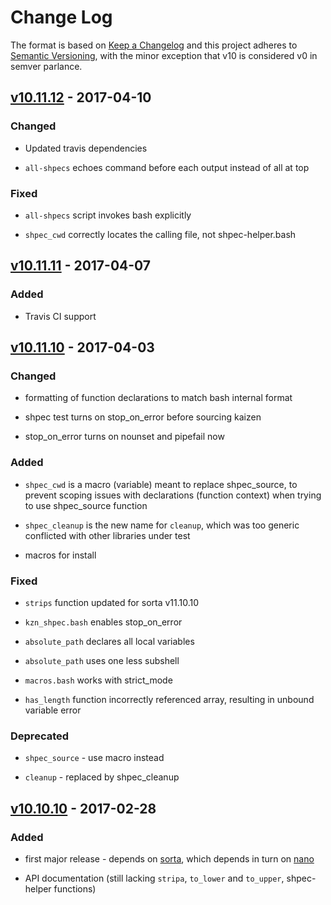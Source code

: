 Change Log
==========

The format is based on [Keep a Changelog] and this project adheres to
[Semantic Versioning], with the minor exception that v10 is considered
v0 in semver parlance.

[v10.11.12] - 2017-04-10
------------------------

### Changed

-   Updated travis dependencies

-   `all-shpecs` echoes command before each output instead of all at top

### Fixed

-   `all-shpecs` script invokes bash explicitly

-   `shpec_cwd` correctly locates the calling file, not
    shpec-helper.bash

[v10.11.11] - 2017-04-07
------------------------

### Added

-   Travis CI support

[v10.11.10] - 2017-04-03
------------------------

### Changed

-   formatting of function declarations to match bash internal format

-   shpec test turns on stop\_on\_error before sourcing kaizen

-   stop\_on\_error turns on nounset and pipefail now

### Added

-   `shpec_cwd` is a macro (variable) meant to replace shpec\_source, to
    prevent scoping issues with declarations (function context) when
    trying to use shpec\_source function

-   `shpec_cleanup` is the new name for `cleanup`, which was too generic
    conflicted with other libraries under test

-   macros for install

### Fixed

-   `strips` function updated for sorta v11.10.10

-   `kzn_shpec.bash` enables stop\_on\_error

-   `absolute_path` declares all local variables

-   `absolute_path` uses one less subshell

-   `macros.bash` works with strict\_mode

-   `has_length` function incorrectly referenced array, resulting in
    unbound variable error

### Deprecated

-   `shpec_source` - use macro instead

-   `cleanup` - replaced by shpec\_cleanup

[v10.10.10] - 2017-02-28
------------------------

### Added

-   first major release - depends on [sorta], which depends in turn on
    [nano]

-   API documentation (still lacking `stripa`, `to_lower` and
    `to_upper`, shpec-helper functions)

  [Keep a Changelog]: http://keepachangelog.com/
  [Semantic Versioning]: http://semver.org/
  [v10.11.12]: https://github.com/binaryphile/kaizen/compare/v10.11.11...v10.11.12
  [v10.11.11]: https://github.com/binaryphile/kaizen/compare/v10.11.10...v10.11.11
  [v10.11.10]: https://github.com/binaryphile/kaizen/compare/v10.10.10...v10.11.10
  [v10.10.10]: https://github.com/binaryphile/kaizen/compare/v0.4...v10.10.10
  [sorta]: https://github.com/binaryphile/sorta
  [nano]: https://github.com/binaryphile/nano
